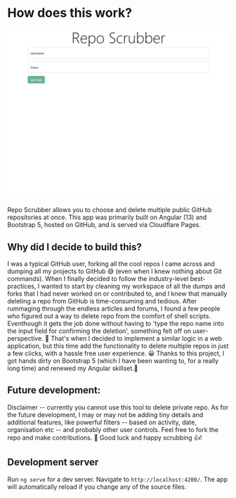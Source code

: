 # How does this work?

![Demo](https://github.com/ramvignesh-b/repo-scrubber/blob/master/src/assets/demo.gif)

Repo Scrubber allows you to choose and delete multiple public GitHub repositories at once.
This app was primarily built on Angular (13) and Bootstrap 5, hosted on GitHub, and is served via Cloudflare Pages.

## Why did I decide to build this?

I was a typical GitHub user, forking all the cool repos I came across and dumping all my projects to GitHub 😅 (even when I knew nothing about Git commands). When I finally decided to follow the industry-level best-practices, I wanted to start by cleaning my workspace of all the dumps and forks that I had never worked on or contributed to, and I knew that manually deleting a repo from GitHub is time-consuming and tedious. After rummaging through the endless articles and forums, I found a few people who figured out a way to delete repo from the comfort of shell scripts. Eventhough it gets the job done without having to 'type the repo name into the input field for confirming the deletion', something felt off on user-perspective. 🤔 That's when I decided to implement a similar logic in a web application, but this time add the functionality to delete multiple repos in just a few clicks, with a hassle free user experience. 😀
Thanks to this project, I got hands dirty on Bootstrap 5 (which I have been wanting to, for a really long time) and renewed my Angular skillset.🙂 

## Future development:

Disclaimer -- currently you cannot use this tool to delete private repo. As for the future development, I may or may not be adding tiny details and additional features, like powerful filters -- based on activity, date, organisation etc -- and probably other user controls. Feel free to fork the repo and make contributions. 🙂 Good luck and happy scrubbing 👍! 

## Development server

Run `ng serve` for a dev server. Navigate to `http://localhost:4200/`. The app will automatically reload if you change any of the source files.

